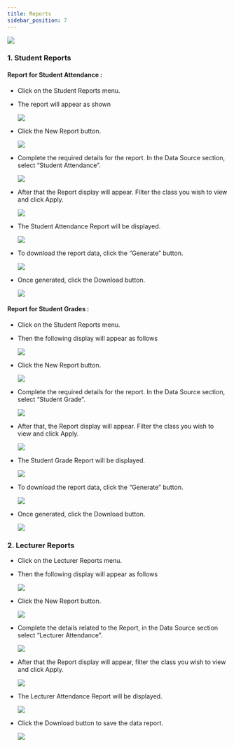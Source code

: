 ```yaml
---
title: Reports
sidebar_position: 7
---
```

![](/img/admin-portal-degrees-reports.jpg)

### 1. Student Reports

#### Report for Student Attendance :

* Click on the Student Reports menu.
* The report will appear as shown

  ![](/img/admin-portal-degrees-student-report-1.jpg)
* Click the New Report button.

  ![](/img/admin-portal-degrees-student-report-2.jpg)
* Complete the required details for the report. In the Data Source section, select “Student Attendance”.

  ![](/img/admin-portal-degrees-student-report-3.jpg)
* After that the Report display will appear. Filter the class you wish to view and click Apply.

  ![](/img/admin-portal-degrees-student-report-4.jpg)
* The Student Attendance Report will be displayed.

  ![](/img/admin-portal-degrees-student-report-5.jpg)
* To download the report data, click the “Generate” button.

  ![](/img/admin-portal-degrees-student-report-9.jpg)
* Once generated, click the Download button.

  ![](/img/admin-portal-degrees-student-report-10.jpg)

#### Report for Student Grades :

* Click on the Student Reports menu.
* Then the following display will appear as follows

  ![](/img/admin-portal-degrees-student-report-1.jpg)
* Click the New Report button.

  ![](/img/admin-portal-degrees-student-report-2.jpg)
* Complete the required details for the report. In the Data Source section, select “Student Grade”.

  ![](/img/admin-portal-degrees-student-report-6.jpg)
* After that, the Report display will appear. Filter the class you wish to view and click Apply.

  ![](/img/admin-portal-degrees-student-report-7.jpg)
* The Student Grade Report will be displayed.

  ![](/img/admin-portal-degrees-student-report-8.jpg)
* To download the report data, click the “Generate” button.

  ![](/img/admin-portal-degrees-student-report-9.jpg)
* Once generated, click the Download button.

  ![](/img/admin-portal-degrees-student-report-10.jpg)

### 2. Lecturer Reports

* Click on the Lecturer Reports menu.
* Then the following display will appear as follows

  ![](/img/admin-portal-degrees-lecture-report-1.jpg)
* Click the New Report button.

  ![](/img/admin-portal-degrees-student-report-2.jpg)
* Complete the details related to the Report, in the Data Source section select “Lecturer Attendance”.

  ![](/img/admin-portal-degrees-lecture-report-2.jpg)
* After that the Report display will appear, filter the class you wish to view and click Apply.

  ![](/img/admin-portal-degrees-lecture-report-3.jpg)
* The Lecturer Attendance Report will be displayed.

  ![](/img/admin-portal-degrees-lecture-report-4.jpg)
* Click the Download button to save the data report.

  ![](/img/admin-portal-degrees-lecture-report-5.jpg)
